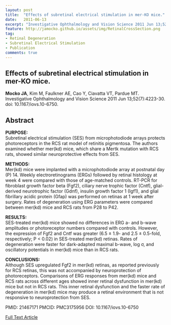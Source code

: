 ```yaml
---
layout: post
title:  "Effects of subretinal electrical stimulation in mer-KO mice."
date:   2011-06-13
excerpt: "Investigative Ophthalmology and Vision Science 2011 Jun 13;52(7):4223-30."
feature: http://jamocko.github.io/assets/img/RetinalCrossSection.png
tag:
- Retinal Degeneration
- Subretinal Electrical Stimulation
- Publication
comments: true
---
```


## Effects of subretinal electrical stimulation in mer-KO mice.
**Mocko JA**, Kim M, Faulkner AE, Cao Y, Ciavatta VT, Pardue MT.  
Investigative Ophthalmology and Vision Science 2011 Jun 13;52(7):4223-30. doi: 10.1167/iovs.10-6750.

## Abstract
**PURPOSE:**  
Subretinal electrical stimulation (SES) from microphotodiode arrays protects photoreceptors in the RCS rat model of retinitis pigmentosa. The authors examined whether mer(kd) mice, which share a Mertk mutation with RCS rats, showed similar neuroprotective effects from SES.

**METHODS:**  
Mer(kd) mice were implanted with a microphotodiode array at postnatal day (P) 14. Weekly electroretinograms (ERGs) followed by retinal histology at week 4 were compared with those of age-matched controls. RT-PCR for fibroblast growth factor beta (Fgf2), ciliary nerve trophic factor (Cntf), glial-derived neurotrophic factor (Gdnf), insulin growth factor 1 (Igf1), and glial fibrillary acidic protein (Gfap) was performed on retinas at 1 week after surgery. Rates of degeneration using ERG parameters were compared between mer(kd) mice and RCS rats from P28 to P42.

**RESULTS:**  
SES-treated mer(kd) mice showed no differences in ERG a- and b-wave amplitudes or photoreceptor numbers compared with controls. However, the expression of Fgf2 and Cntf was greater (6.5 ± 1.9- and 2.5 ± 0.5-fold, respectively; P < 0.02) in SES-treated mer(kd) retinas. Rates of degeneration were faster for dark-adapted maximal b-wave, log σ, and oscillatory potentials in mer(kd) mice than in RCS rats.

**CONCLUSIONS:**  
Although SES upregulated Fgf2 in mer(kd) retinas, as reported previously for RCS retinas, this was not accompanied by neuroprotection of photoreceptors. Comparisons of ERG responses from mer(kd) mice and RCS rats across different ages showed inner retinal dysfunction in mer(kd) mice but not in RCS rats. This inner retinal dysfunction and the faster rate of degeneration in mer(kd) mice may produce a retinal environment that is not responsive to neuroprotection from SES.

PMID: 21467171 PMCID: PMC3175956 DOI: 10.1167/iovs.10-6750

<a href="https://www.ncbi.nlm.nih.gov/pmc/articles/PMC3175956/" class="btn btn-info">Full Text Article</a>
